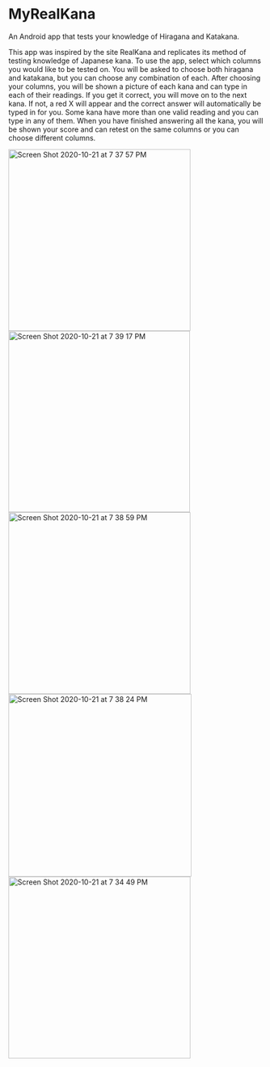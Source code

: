 # MyRealKana
An Android app that tests your knowledge of Hiragana and Katakana.

This app was inspired by the site RealKana and replicates its method of testing knowledge of Japanese kana. 
To use the app, select which columns you would like to be tested on. You will be asked to choose both hiragana and katakana,
but you can choose any combination of each. After choosing your columns, you will be shown a picture of each kana and can
type in each of their readings. If you get it correct, you will move on to the next kana. If not, a red X will appear and the correct 
answer will automatically be typed in for you. Some kana have more than one valid reading and you can type in any of them. When you
have finished answering all the kana, you will be shown your score and can retest on the same columns or you can choose different columns. 


<img width="360" alt="Screen Shot 2020-10-21 at 7 37 57 PM" src="https://user-images.githubusercontent.com/55858992/96801232-2256ae80-13d5-11eb-9059-df5179646fc4.png">
<img width="359" alt="Screen Shot 2020-10-21 at 7 39 17 PM" src="https://user-images.githubusercontent.com/55858992/96801234-2256ae80-13d5-11eb-829e-8c5edf37a363.png">
<img width="360" alt="Screen Shot 2020-10-21 at 7 38 59 PM" src="https://user-images.githubusercontent.com/55858992/96801240-24b90880-13d5-11eb-877c-19d51241fcdd.png">
<img width="362" alt="Screen Shot 2020-10-21 at 7 38 24 PM" src="https://user-images.githubusercontent.com/55858992/96801243-25519f00-13d5-11eb-9c82-36f73382bfe7.png">
<img width="360" alt="Screen Shot 2020-10-21 at 7 34 49 PM" src="https://user-images.githubusercontent.com/55858992/96801037-bc6a2700-13d4-11eb-8308-2eaee639caf9.png">

